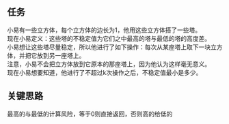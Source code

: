 ## 任务 ##
小易有一些立方体，每个立方体的边长为1，他用这些立方体搭了一些塔。  
现在小易定义：这些塔的不稳定值为它们之中最高的塔与最低的塔的高度差。  
小易想让这些塔尽量稳定，所以他进行了如下操作：每次从某座塔上取下一块立方体，并把它放到另一座塔上。  
注意，小易不会把立方体放到它原本的那座塔上，因为他认为这样毫无意义。  
现在小易想要知道，他进行了不超过k次操作之后，不稳定值最小是多少。  
## 关键思路 ##

最高的与最低的计算风险，等于0则直接返回，否则高的给低的
